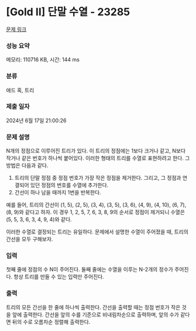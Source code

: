 # [Gold II] 단말 수열 - 23285 

[문제 링크](https://www.acmicpc.net/problem/23285) 

### 성능 요약

메모리: 110716 KB, 시간: 144 ms

### 분류

애드 혹, 트리

### 제출 일자

2024년 6월 17일 21:00:26

### 문제 설명

<p>N개의 정점으로 이루어진 트리가 있다. 이 트리의 정점에는 1보다 크거나 같고, N보다 작거나 같은 번호가 하나씩 붙어있다. 이러한 형태의 트리를 수열로 표현하려고 한다. 그 방법은 다음과 같다.</p>

<ol>
	<li>트리의 단말 정점 중 정점 번호가 가장 작은 정점을 제거한다. 그리고, 그 정점과 연결되어 있던 정점의 번호를 수열에 추가한다.</li>
	<li>간선이 하나 남을 때까지 1번을 반복한다.</li>
</ol>

<p>예를 들어, 트리의 간선이 (1, 5), (2, 5), (3, 4), (3, 5), (3, 6), (4, 9), (4, 10), (6, 7), (8, 9)와 같다고 하자. 이 경우 1, 2, 5, 7, 6, 3, 8, 9의 순서로 정점이 제거되니 수열은 (5, 5, 3, 6, 3, 4, 9, 4)와 같다.</p>

<p>이러한 수열로 결정되는 트리는 유일하다. 문제에서 설명한 수열이 주어졌을 때, 트리의 간선을 모두 구해보자.</p>

### 입력 

 <p>첫째 줄에 정점의 수 N이 주어진다. 둘째 줄에는 수열을 이루는 N-2개의 정수가 주어진다. 항상 트리를 만들 수 있는 입력만 주어진다.</p>

### 출력 

 <p>트리의 모든 간선을 한 줄에 하나씩 출력한다. 간선을 출력할 때는 정점 번호가 작은 것을 앞에 출력한다. 간선을 앞의 수를 기준으로 비내림차순으로 출력하며, 앞의 수가 같다면 뒤의 수로 오름차순 정렬해 출력한다.</p>

